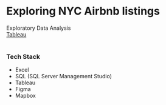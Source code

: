 # Exploring NYC Airbnb listings
Exploratory Data Analysis<br/>
[Tableau](https://public.tableau.com/app/profile/sujay.bahumik/viz/AirbnbListingsNewYorkCity/Home#1) <br/>
<br/>
### Tech Stack<br/>
* Excel
* SQL (SQL Server Management Studio)
* Tableau
* Figma
* Mapbox
